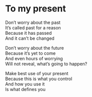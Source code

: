 # To my present

Don’t worry about the past\
It’s called past for a reason\
Because it has passed\
And it can’t be changed

Don’t worry about the future\
Because it’s yet to come\
And even hours of worrying\
Will not reveal, what’s going to happen?

Make best use of your present\
Because this is what you control\
And how you use it\
Is what defines you